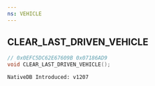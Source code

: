 ```yaml
---
ns: VEHICLE
---
```

## CLEAR_LAST_DRIVEN_VEHICLE

```c
// 0x0EFC5DC62E67609B 0x07186AD9
void CLEAR_LAST_DRIVEN_VEHICLE();
```

```
NativeDB Introduced: v1207
```

